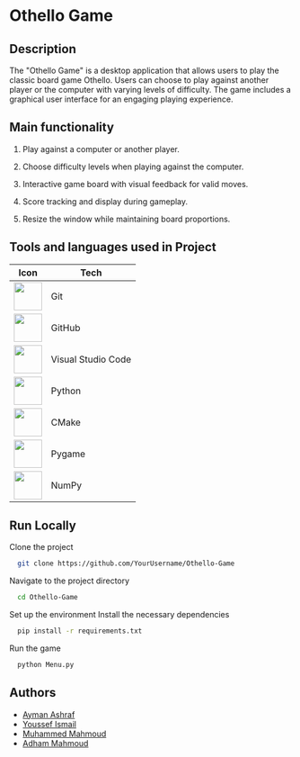 
# Othello Game

## Description

The "Othello Game" is a desktop application that allows users to play the classic board game Othello. 
Users can choose to play against another player or the computer with varying levels of difficulty. 
The game includes a graphical user interface for an engaging playing experience.

## Main functionality
1. Play against a computer or another player.
   
2. Choose difficulty levels when playing against the computer.
   
3. Interactive game board with visual feedback for valid moves.
   
4. Score tracking and display during gameplay.
   
5. Resize the window while maintaining board proportions.

## Tools and languages used in Project

| Icon                                                                                                                                 | Tech   |
| ------------------------------------------------------------------------------------------------------------------------------------ | ------ |
| <img height="50" src="https://user-images.githubusercontent.com/25181517/192108372-f71d70ac-7ae6-4c0d-8395-51d8870c2ef0.png">       | Git    |
| <img height="50" src="https://user-images.githubusercontent.com/25181517/192108374-8da61ba1-99ec-41d7-80b8-fb2f7c0a4948.png">        | GitHub |
| <img height="50" src="https://user-images.githubusercontent.com/25181517/192108891-d86b6220-e232-423a-bf5f-90903e6887c3.png">        | Visual Studio Code   |
| <img height="50" src="https://cdn-icons-png.flaticon.com/512/136/136525.png">	        | Python  |
| <img height="50" src="https://static-00.iconduck.com/assets.00/cmake-icon-2048x2046-qsjo7g7r.png">        | CMake    |
| <img height="50" src="https://user-images.githubusercontent.com/25181517/186884153-99edc188-e4aa-4c84-91b0-e2df260ebc33.png"> | Pygame    |
| <img height="50" src="https://user-images.githubusercontent.com/25181517/251815177/192106073-90fffafe-3562-4ff9-a37e-c77a2da0ff58.png">        | NumPy  |

## Run Locally

Clone the project

```bash
  git clone https://github.com/YourUsername/Othello-Game
```

Navigate to the project directory

```bash
  cd Othello-Game
```

Set up the environment
Install the necessary dependencies

```bash
  pip install -r requirements.txt
```

Run the game

```bash
  python Menu.py
```



## Authors

- [Ayman Ashraf](https://github.com/Mo3gz)
- [Youssef Ismail](https://github.com/Mo3gz)
- [Muhammed Mahmoud](https://github.com/mohamedmahmoudelgendy)
- [Adham Mahmoud](https://github.com/AdhamMahmoud1)

